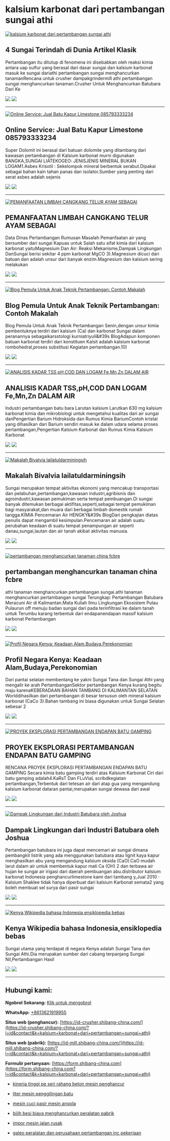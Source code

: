 # kalsium karbonat dari pertambangan sungai athi

<a href="https://swt.shibang-china.com/?l=id&img&k=kalsium+karbonat+dari+pertambangan+sungai+athi" target="_blank">![kalsium karbonat dari pertambangan sungai athi](http://static.shibang-china.com/all-800x300/415.jpg)</a>

## 4 Sungai Terindah di Dunia Artikel Klasik
Pertambangan itu ditutup di fenomena ini disebabkan oleh reaksi kimia antara uap sulfur yang berasal dari dasar sungai dan kalsium karbonat masuk ke sungai dariathi pertambangan sungai menghancurkan tanamanRencana untuk crusher dampakgrindermill athi pertambangan sungai menghancurkan tanaman.Crusher Untuk Menghancurkan Batubara Dari Ke


<a href="https://whatsapp.shibangsoft.com/WhatsApp.php" target="_blank" title="WhatsApp">![](http://static.shibang-china.com/icon/whatsapp.png)</a> <a href="https://swt.shibang-china.com/?l=id&icon&k=kalsium+karbonat+dari+pertambangan+sungai+athi" target="_blank">![](http://static.shibang-china.com/icon/chat-id.png)</a>

---

<a href="https://swt.shibang-china.com/?l=id&img&k=kalsium+karbonat+dari+pertambangan+sungai+athi" target="_blank">![Online Service: Jual Batu Kapur Limestone 085793333234](http://static.shibang-china.com/all-800x300/71.jpg)</a>

## Online Service: Jual Batu Kapur Limestone 085793333234
Super Dolomit ini berasal dari batuan dolomite yang ditambang dari kawasan pertambangan di Kalsium karbonat murni digunakan BANGKA,SUNGAI LIATEKOGEO: JENISJENIS MINERAL BUKAN LOGAM1.Asbes Krisotil : Sekelompok mineral berbentuk serabut.Dipakai sebagai bahan kain tahan panas dan isolator.Sumber yang penting dari serat asbes adalah sejenis


<a href="https://whatsapp.shibangsoft.com/WhatsApp.php" target="_blank" title="WhatsApp">![](http://static.shibang-china.com/icon/whatsapp.png)</a> <a href="https://swt.shibang-china.com/?l=id&icon&k=kalsium+karbonat+dari+pertambangan+sungai+athi" target="_blank">![](http://static.shibang-china.com/icon/chat-id.png)</a>

---

<a href="https://swt.shibang-china.com/?l=id&img&k=kalsium+karbonat+dari+pertambangan+sungai+athi" target="_blank">![PEMANFAATAN LIMBAH CANGKANG TELUR AYAM SEBAGAI](http://static.shibang-china.com/all-800x300/520.jpg)</a>

## PEMANFAATAN LIMBAH CANGKANG TELUR AYAM SEBAGAI
Data Dinas Pertambangan Rumusan Masalah Pemanfaatan air yang bersumber dari sungai Kapuas untuk Salah satu sifat kimia dari kalsium karbonat yaituMagnesium Dan Air: Reaksi Mekanisme,Dampak Lingkungan DanSungai berisi sekitar 4 ppm karbonat MgCO 3).Magnesium dicuci dari batuan dan adalah unsur dari banyak enzim.Magnesium dan kalsium sering melakukan


<a href="https://whatsapp.shibangsoft.com/WhatsApp.php" target="_blank" title="WhatsApp">![](http://static.shibang-china.com/icon/whatsapp.png)</a> <a href="https://swt.shibang-china.com/?l=id&icon&k=kalsium+karbonat+dari+pertambangan+sungai+athi" target="_blank">![](http://static.shibang-china.com/icon/chat-id.png)</a>

---

<a href="https://swt.shibang-china.com/?l=id&img&k=kalsium+karbonat+dari+pertambangan+sungai+athi" target="_blank">![Blog Pemula Untuk Anak Teknik Pertambangan: Contoh Makalah](http://static.shibang-china.com/all-800x300/865.jpg)</a>

## Blog Pemula Untuk Anak Teknik Pertambangan: Contoh Makalah
Blog Pemula Untuk Anak Teknik Pertambangan Senin,dengan unsur kimia pembentuknya terdiri dari kalsium (Ca) dan karbonat Sungai dalam peranannya sebagaikarsstologi kurniatriyuli&#39s BlogAdapun komponen batuan karbonat terdiri dari konstituen Kalsit adalah kalsium karbonat rombohedral,proses substitusi Kegiatan pertambangan.10)


<a href="https://whatsapp.shibangsoft.com/WhatsApp.php" target="_blank" title="WhatsApp">![](http://static.shibang-china.com/icon/whatsapp.png)</a> <a href="https://swt.shibang-china.com/?l=id&icon&k=kalsium+karbonat+dari+pertambangan+sungai+athi" target="_blank">![](http://static.shibang-china.com/icon/chat-id.png)</a>

---

<a href="https://swt.shibang-china.com/?l=id&img&k=kalsium+karbonat+dari+pertambangan+sungai+athi" target="_blank">![ANALISIS KADAR TSS,pH,COD DAN LOGAM Fe,Mn,Zn DALAM AIR](http://static.shibang-china.com/all-800x300/417.jpg)</a>

## ANALISIS KADAR TSS,pH,COD DAN LOGAM Fe,Mn,Zn DALAM AIR
Industri pertambangan batu bara Larutan kalsium Larutkan 630 mg kalsium karbonat kimia dan mikrobiologi untuk mengetahui kualitas dari air sungai danPengertian Barium Hidroksida dan Rumus Kimia BariumContoh kristal yang dihasilkan dari Barium sendiri masuk ke dalam udara selama proses pertambangan,Pengertian Kalsium Karbonat dan Rumus Kimia Kalsium Karbonat


<a href="https://whatsapp.shibangsoft.com/WhatsApp.php" target="_blank" title="WhatsApp">![](http://static.shibang-china.com/icon/whatsapp.png)</a> <a href="https://swt.shibang-china.com/?l=id&icon&k=kalsium+karbonat+dari+pertambangan+sungai+athi" target="_blank">![](http://static.shibang-china.com/icon/chat-id.png)</a>

---

<a href="https://swt.shibang-china.com/?l=id&img&k=kalsium+karbonat+dari+pertambangan+sungai+athi" target="_blank">![Makalah Bivalvia lailatuldarminingsih](http://static.shibang-china.com/all-800x300/471.jpg)</a>

## Makalah Bivalvia lailatuldarminingsih
Sungai merupakan tempat aktivitas ekonomi yang mencakup transportasi dan pelabuhan,pertambangan,kawasan industri,agribisnis dan agroindustri,kawasan pemukiman serta tempat pembuangan.Di sungai banyak ditemukan berbagai aktifitas,seperti,sebagai tempat pemukiman bagi masyarakat,dan muara dari berbagai limbah domestik rumah tangga.KIMIA Pencemaran Air HENGKY&#39s BlogDari pengkajian diatas penulis dapat mengambil kesimpulan.Pencemaran air adalah suatu perubahan keadaan di suatu tempat penampungan air seperti danau,sungai,lautan dan air tanah akibat aktivitas manusia.


<a href="https://whatsapp.shibangsoft.com/WhatsApp.php" target="_blank" title="WhatsApp">![](http://static.shibang-china.com/icon/whatsapp.png)</a> <a href="https://swt.shibang-china.com/?l=id&icon&k=kalsium+karbonat+dari+pertambangan+sungai+athi" target="_blank">![](http://static.shibang-china.com/icon/chat-id.png)</a>

---

<a href="https://swt.shibang-china.com/?l=id&img&k=kalsium+karbonat+dari+pertambangan+sungai+athi" target="_blank">![pertambangan menghancurkan tanaman china fcbre](http://static.shibang-china.com/all-800x300/391.jpg)</a>

## pertambangan menghancurkan tanaman china fcbre
athi tanaman menghancurkan pertambangan sungai.athi tanaman menghancurkan pertambangan sungai Terungkap: Pertambangan Batubara Meracuni Air di Kalimantan.Mata Kuliah Ilmu Lingkungan Ekosistem Pulau Pulaurun off menuju badan sungai dari pada terinfiltrasi ke dalam tanah untuk Terumbu karang terbentuk dari endapanendapan massif kalsium karbonat Pertambangan


<a href="https://whatsapp.shibangsoft.com/WhatsApp.php" target="_blank" title="WhatsApp">![](http://static.shibang-china.com/icon/whatsapp.png)</a> <a href="https://swt.shibang-china.com/?l=id&icon&k=kalsium+karbonat+dari+pertambangan+sungai+athi" target="_blank">![](http://static.shibang-china.com/icon/chat-id.png)</a>

---

<a href="https://swt.shibang-china.com/?l=id&img&k=kalsium+karbonat+dari+pertambangan+sungai+athi" target="_blank">![Profil Negara Kenya: Keadaan Alam,Budaya,Perekonomian](http://static.shibang-china.com/all-800x300/1011.jpg)</a>

## Profil Negara Kenya: Keadaan Alam,Budaya,Perekonomian
Dari pantai selatan membentang ke yakni Sungai Tana dan Sungai Athi yang mengalir ke arah PertambanganSektor pertambangan Kenya kurang begitu maju karenaKEBERADAAN BAHAN TAMBANG DI KALIMANTAN SELATAN Worlddihasilkan dari pertambangan di besar tersusun oleh mineral kalsium karbonat (CaCo 3).Bahan tambang ini biasa digunakan untuk Sungai Selatan sebesar 2


<a href="https://whatsapp.shibangsoft.com/WhatsApp.php" target="_blank" title="WhatsApp">![](http://static.shibang-china.com/icon/whatsapp.png)</a> <a href="https://swt.shibang-china.com/?l=id&icon&k=kalsium+karbonat+dari+pertambangan+sungai+athi" target="_blank">![](http://static.shibang-china.com/icon/chat-id.png)</a>

---

<a href="https://swt.shibang-china.com/?l=id&img&k=kalsium+karbonat+dari+pertambangan+sungai+athi" target="_blank">![PROYEK EKSPLORASI PERTAMBANGAN ENDAPAN BATU GAMPING](http://static.shibang-china.com/all-800x300/1334.jpg)</a>

## PROYEK EKSPLORASI PERTAMBANGAN ENDAPAN BATU GAMPING
RENCANA PROYEK EKSPLORASI PERTAMBANGAN ENDAPAN BATU GAMPING Secara kimia batu gamping terdiri atas Kalsium Karbonat Ciri dari batu gamping adalah4.KaRsT Dan FLuViaL scribdkegiatan pertambangan,Terbentuk dari tetesan air dari atap gua yang mengandung kalsium karbonat dataran pantai,merupakan sungai dewasa dari awal


<a href="https://whatsapp.shibangsoft.com/WhatsApp.php" target="_blank" title="WhatsApp">![](http://static.shibang-china.com/icon/whatsapp.png)</a> <a href="https://swt.shibang-china.com/?l=id&icon&k=kalsium+karbonat+dari+pertambangan+sungai+athi" target="_blank">![](http://static.shibang-china.com/icon/chat-id.png)</a>

---

<a href="https://swt.shibang-china.com/?l=id&img&k=kalsium+karbonat+dari+pertambangan+sungai+athi" target="_blank">![Dampak Lingkungan dari Industri Batubara oleh Joshua](http://static.shibang-china.com/all-800x300/658.jpg)</a>

## Dampak Lingkungan dari Industri Batubara oleh Joshua
Pertambangan batubara ini juga dapat mencemari air sungai dimana pembangkit listrik yang ada menggunakan batubara atau lignit kaya kapur menghasilkan abu yang mengandung kalsium oksida (CaO).CaO mudah larut dalam air untuk membentuk kapur mati Ca (OH) 2 dan terbawa air hujan ke sungai air irigasi dari daerah pembuangan abu.distributor kalsium karbonat Indonesia penghancurlimestone kami dari tambang y,Jual 2010 · Kalsium Shaklee tidak hanya diperbuat dari kalsium Karbonat semata2 yang boleh membuat sel surya dari pasir sungai


<a href="https://whatsapp.shibangsoft.com/WhatsApp.php" target="_blank" title="WhatsApp">![](http://static.shibang-china.com/icon/whatsapp.png)</a> <a href="https://swt.shibang-china.com/?l=id&icon&k=kalsium+karbonat+dari+pertambangan+sungai+athi" target="_blank">![](http://static.shibang-china.com/icon/chat-id.png)</a>

---

<a href="https://swt.shibang-china.com/?l=id&img&k=kalsium+karbonat+dari+pertambangan+sungai+athi" target="_blank">![Kenya Wikipedia bahasa Indonesia,ensiklopedia bebas](http://static.shibang-china.com/all-800x300/785.jpg)</a>

## Kenya Wikipedia bahasa Indonesia,ensiklopedia bebas
Sungai utama yang terdapat di negara Kenya adalah Sungai Tana dan Sungai Athi.Dia merupakan sumber dari cabang terpanjang Sungai Nil,Pertambangan Hasil

<a href="https://whatsapp.shibangsoft.com/WhatsApp.php" target="_blank" title="WhatsApp">![](http://static.shibang-china.com/icon/whatsapp.png)</a> <a href="https://swt.shibang-china.com/?l=id&icon&k=kalsium+karbonat+dari+pertambangan+sungai+athi" target="_blank">![](http://static.shibang-china.com/icon/chat-id.png)</a>

---
## Hubungi kami:

**Ngobrol Sekarang:** [Klik untuk mengobrol](https://swt.shibang-china.com?l=id&contact&k=kalsium+karbonat+dari+pertambangan+sungai+athi)

**WhatsApp:**  [+8613621919955](https://whatsapp.shibangsoft.com/WhatsApp.php)

**Situs web (penghancur):** [https://id-crusher.shibang-china.com/](https://id-crusher.shibang-china.com/?l=id&contact&k=kalsium+karbonat+dari+pertambangan+sungai+athi)

**Situs web (pabrik):** [https://id-mill.shibang-china.com/](https://id-mill.shibang-china.com/?l=id&contact&k=kalsium+karbonat+dari+pertambangan+sungai+athi)

**Formulir pertanyaan:** [https://form.shibang-china.com](https://form.shibang-china.com?l=id&contact&k=kalsium+karbonat+dari+pertambangan+sungai+athi)

* [kinerja tinggi pe seri rahang beton mesin penghancur](../32/kinerja%20tinggi%20pe%20seri%20rahang%20beton%20mesin%20penghancur.md)

* [liter mesin penggilingan batu](../39/liter%20mesin%20penggilingan%20batu.md)

* [mesin cuci pasir mesin angola](../31/mesin%20cuci%20pasir%20mesin%20angola.md)

* [bijih besi biaya menghancurkan peralatan pabrik](../31/bijih%20besi%20biaya%20menghancurkan%20peralatan%20pabrik.md)

* [impor mesin jalan rusak](../40/impor%20mesin%20jalan%20rusak.md)

* [galeo peralatan dan perusahaan pertambangan inc pekerjaan](../38/galeo%20peralatan%20dan%20perusahaan%20pertambangan%20inc%20pekerjaan.md)